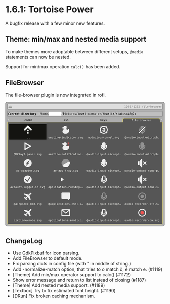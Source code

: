 # 1.6.1: Tortoise Power

A bugfix release with a few minor new features.

## Theme: min/max and nested media support

To make themes more adoptable between different setups, `@media` statements can now be nested.

Support for min/max operation `calc()` has been added.

## FileBrowser

The file-browser plugin is now integrated in rofi.

![File Browser](filebrowser.png)


## ChangeLog
   - Use GdkPixbuf for Icon parsing.
   - Add FileBrowser to default mode.
   - Fix parsing dicts in config file (with " in middle of string.)
   - Add -normalize-match option, that tries to o match ö, é match e. (#1119)
   - [Theme] Add min/max operator support to calc() (#1172)
   - Show error message and return to list instead of closing (#1187)
   - [Theme] Add nested media support. (#1189)
   - [Textbox] Try to fix estimated font height. (#1190)
   - [DRun] Fix broken caching mechanism.
